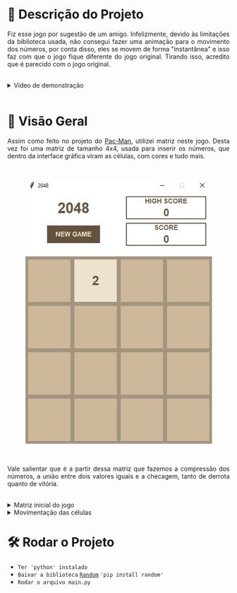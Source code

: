 # :newspaper: Descrição do Projeto
<p align="justify ">Fiz esse jogo por sugestão de um amigo. Infelizmente, devido às limitações da biblioteca usada, não consegui fazer uma animação para o movimento dos números, 
por conta disso, eles se movem de forma "instantânea" e isso faz com que o jogo fique diferente do jogo original. Tirando isso, acredito que é parecido com o jogo original.</p>
<br>
<details>
 <summary>Vídeo de demonstração</summary>
 <br>
 <p>:tv: Esse vídeo foi feito de forma simples, apenas para mostrar como o jogo funciona:
 <a href="https://www.youtube.com/watch?v=EGHH-litfPk&ab_channel=Romulo" target="blank">Vídeo no Youtube</a></p>
</details>
<br>

# :mag_right: Visão Geral
<p align="justify">Assim como feito no projeto do <a href="https://github.com/romulodm/Pac-Man">Pac-Man</a>, utilizei matriz neste jogo.
Desta vez foi uma matriz de tamanho 4x4, usada para inserir os números, que dentro da interface gráfica viram as células, com cores e tudo mais.</p>
<br>
<p align="center">

 <img src="https://github.com/romulodm/2048-Game/blob/main/demo.png">
 
</p>
<br>
<p align="justify">Vale salientar que é a partir dessa matriz que fazemos a compressão dos números, a união entre dois valores iguais e a checagem, tanto de derrota quanto de vitória.</p>
<br>
<details>
  <summary>Matriz inicial do jogo</summary>
  <br>

  ```
  self.board = [[None,None,None,None],
                [None,None,None,None],
                [None,None,None,None],
                [None,None,None,None]]
  ```

</details>

<details>
  <summary>Movimentação das células</summary>
  <br>
  
  ```
  def moveUp(self, move):       
      self.compressUp()
      #Merge cells:
      for row in range(1, 4):
          for column in range(0, 4):
              if self.board[row][column] == self.board[row - 1][column] and self.board[row][column] != None:
                  self.board[row - 1][column] = self.board[row][column] * 2
                  self.updateScore(self.board[row][column] * 2)
                  self.board[row][column] = None
    
      self.compressUp()
      self.generateRandomPiece()
    
      self.lastMove = move
      return True
  
  def compressUp(self):
      emptyBoard = self.generateEmptyBoard()
      for column in range(0, 4):
          count = 0
          for row in range(0, 4):
              if self.board[row][column] != None:
                  emptyBoard[count][column] = self.board[row][column]
                  count += 1
      
      self.board = emptyBoard
      return True 
  ```

</details>


# :hammer_and_wrench: Rodar o Projeto
* ```Ter 'python' instalado```
* ```Baixar a biblioteca``` <a href="https://docs.python.org/3/library/random.html">```Random```</a> ```'pip install random'```
* ```Rodar o arquivo main.py```

